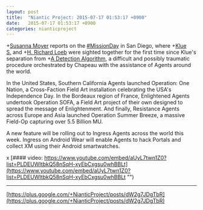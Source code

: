 ```yaml
---
layout: post
title:  "Niantic Project: 2015-07-17 01:53:17 +0900"
date:   2015-07-17 01:53:17 +0900
categories: nianticproject
---
```

+[Susanna Moyer](https://plus.google.com/101560858827970533247 "") reports on the [#MissionDay](https://plus.google.com/s/%23MissionDay "") in San Diego, where +[Klue S.](https://plus.google.com/110350977702120778591 "") and +[H. Richard Loeb](https://plus.google.com/117506125229608138804 "") were sighted together for the first time since Klue's separation from +[A Detection Algorithm](https://plus.google.com/114076692022231059864 ""), a difficult and possibly traumatic procedure orchestrated by Chapeau with the assistance of Agents around the world.

In the United States, Southern California Agents launched Operation: One Nation, a Cross-Faction Field Art installation celebrating the USA's Independence Day. In the Bordeaux region of France, Enlightened Agents undertook Operation SOFA, a Field Art project of their own designed to spread the message of Enlightenment. And finally, Resistance Agents across Europe and Asia launched Operation Summer Breeze, a massive Field-Op capturing over 5.5 Billion MU.

A new feature will be rolling out to Ingress Agents across the world this week. Ingress on Android Wear will enable Agents to hack Portals and collect XM using their Android smartwatches. 

x
[#### video: https://www.youtube.com/embed/aUyL7twn1Z0?list=PLDEUWItbkQ58nSqH-xyEbCxgsu0whBBLt](https://www.youtube.com/embed/aUyL7twn1Z0?list=PLDEUWItbkQ58nSqH-xyEbCxgsu0whBBLt "")
- - -
[https://plus.google.com/+NianticProject/posts/dW2g7JDgTbR](https://plus.google.com/+NianticProject/posts/dW2g7JDgTbR)
